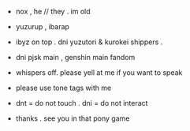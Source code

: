 - nox , he // they . im old
- yuzurup , ibarap
- ibyz on top . dni yuzutori & kurokei shippers .
- dni pjsk main , genshin main fandom
  
- whispers off. please yell at me if you want to speak
- please use tone tags with me
- dnt = do not touch . dni = do not interact
  
  
- thanks . see you in that pony game
